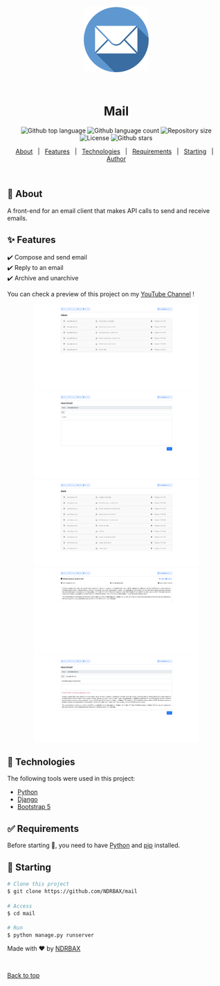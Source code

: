 <div align="center" id="top"> 
  <img src="./assets/email.png" alt="Mail" height="150px" />

&#xa0;

</div>

<h1 align="center">Mail</h1>

<p align="center">
  <img alt="Github top language" src="https://img.shields.io/github/languages/top/NDRBAX/mail?color=56BEB8"> <img alt="Github language count" src="https://img.shields.io/github/languages/count/NDRBAX/mail?color=56BEB8"> <img alt="Repository size" src="https://img.shields.io/github/repo-size/NDRBAX/mail?color=56BEB8"> <img alt="License" src="https://img.shields.io/github/licence/NDRBAX/mail?color=56BEB8"> <img alt="Github stars" src="https://img.shields.io/github/stars/NDRBAX/mail?color=56BEB8" />
</p>

<p align="center">
  <a href="#dart-about">About</a> &#xa0; | &#xa0; 
  <a href="#sparkles-features">Features</a> &#xa0; | &#xa0;
  <a href="#rocket-technologies">Technologies</a> &#xa0; | &#xa0;
  <a href="#white_check_mark-requirements">Requirements</a> &#xa0; | &#xa0;
  <a href="#checkered_flag-starting">Starting</a> &#xa0; | &#xa0;
  <a href="https://github.com/NDRBAX" target="_blank">Author</a>
</p>

<br>

## :dart: About

A front-end for an email client that makes API calls to send and receive emails.

## :sparkles: Features

:heavy_check_mark: Compose and send email\
:heavy_check_mark: Reply to an email\
:heavy_check_mark: Archive and unarchive

You can check a preview of this project on my [YouTube Channel](https://youtu.be/_9zXYKbGCmA) !

<div align="center">
<img src="./assets/preview-1.png" alt="Awesome CyberghostVPN Cli" height="200px" />
<img src="./assets/preview-2.png" alt="Awesome CyberghostVPN Cli" height="200px" />
<img src="./assets/preview-3.png" alt="Awesome CyberghostVPN Cli" height="200px" />
<img src="./assets/preview-4.png" alt="Awesome CyberghostVPN Cli" height="200px" />
<img src="./assets/preview-5.png" alt="Awesome CyberghostVPN Cli" height="200px" />
</div>

## :rocket: Technologies

The following tools were used in this project:

- [Python](https://www.python.org/)
- [Django](https://www.djangoproject.com/)
- [Bootstrap 5](https://getbootstrap.com/docs/4.4/getting-started/introduction/)

## :white_check_mark: Requirements

Before starting :checkered_flag:, you need to have [Python](https://www.python.org/) and [pip](https://pypi.org/project/pip/) installed.

## :checkered_flag: Starting

```bash
# Clone this project
$ git clone https://github.com/NDRBAX/mail

# Access
$ cd mail

# Run
$ python manage.py runserver

```

Made with :heart: by <a href="https://github.com/NDRBAX" target="_blank">NDRBAX</a>

&#xa0;

<a href="#top">Back to top</a>
